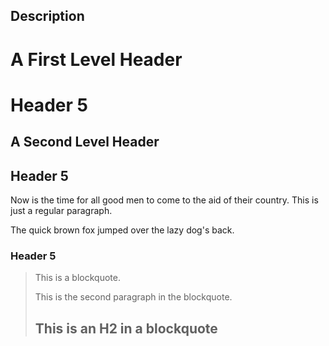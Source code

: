 
Description
-----------





A First Level Header
====================
# Header 5

A Second Level Header
---------------------

## Header 5

Now is the time for all good men to come to
the aid of their country. This is just a
regular paragraph.

The quick brown fox jumped over the lazy
dog's back.

### Header 5

> This is a blockquote.
> 
> This is the second paragraph in the blockquote.
>
> ## This is an H2 in a blockquote
